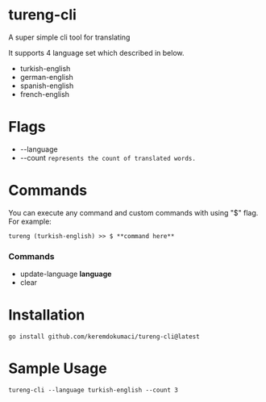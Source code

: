 # tureng-cli

A super simple cli tool for translating

It supports 4 language set which described in below.

- turkish-english
- german-english
- spanish-english
- french-english

# Flags

- --language
- --count `represents the count of translated words.`

# Commands

You can execute any command and custom commands with using "$" flag. For example:

    tureng (turkish-english) >> $ **command here**

### Commands

- update-language **language**
- clear

# Installation

    go install github.com/keremdokumaci/tureng-cli@latest

# Sample Usage

    tureng-cli --language turkish-english --count 3
